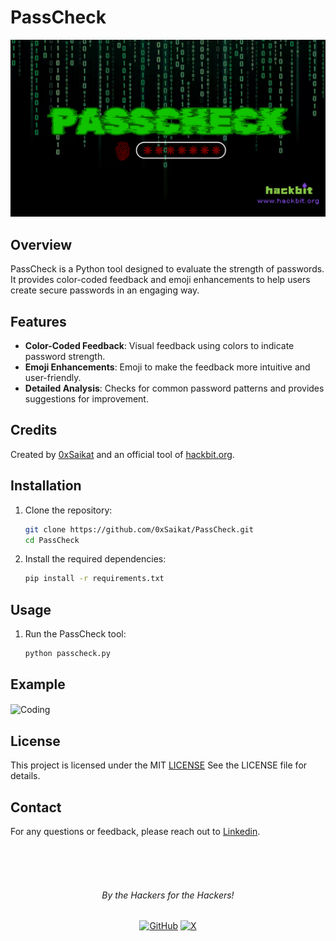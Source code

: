 # PassCheck

![logo](https://github.com/0xSaikat/passcheck/blob/main/passcheck_cover.png)

## Overview

PassCheck is a Python tool designed to evaluate the strength of passwords. It provides color-coded feedback and emoji enhancements to help users create secure passwords in an engaging way.

## Features

- **Color-Coded Feedback**: Visual feedback using colors to indicate password strength.
- **Emoji Enhancements**: Emoji to make the feedback more intuitive and user-friendly.
- **Detailed Analysis**: Checks for common password patterns and provides suggestions for improvement.

## Credits

Created by [0xSaikat](https://www.linkedin.com/in/0xsaikat/) and an official tool of [hackbit.org](https://hackbit.org).


## Installation

1. Clone the repository:
   ```bash
   git clone https://github.com/0xSaikat/PassCheck.git
   cd PassCheck
2. Install the required dependencies:
   ```bash
   pip install -r requirements.txt

## Usage
1. Run the PassCheck tool:
    ```bash
   python passcheck.py
## Example
<img align="center" alt="Coding" width="400" src="https://github.com/0xSaikat/passcheck/blob/main/example1.png">

## License
This project is licensed under the MIT [LICENSE](./LICENSE) See the LICENSE file for details.

## Contact
For any questions or feedback, please reach out to [Linkedin](https://www.linkedin.com/in/0xsaikat/).


<br>
<br>
<br>

<h6 align="center">By the Hackers for the Hackers!</h6>

<div align="center">
  <a href="https://github.com/0xSaikat"><img src="https://img.icons8.com/material-outlined/20/808080/github.png" alt="GitHub"></a>
  <a href="https://twitter.com/0xSaikat"><img src="https://img.icons8.com/material-outlined/20/808080/twitter.png" alt="X"></a>
</div>
